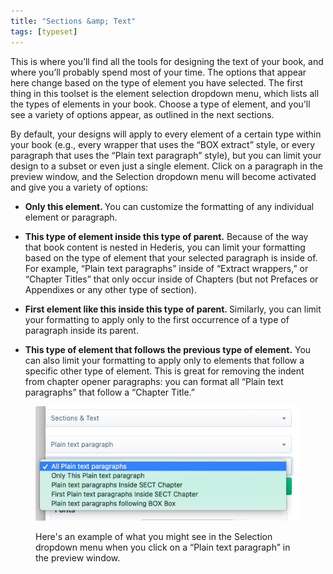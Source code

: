 ```yaml
---
title: "Sections &amp; Text"
tags: [typeset]
---
```

 
<html><body><section data-type="chapter" class="hsecchapter" data-hederis-type="hsecchapter" id="typeset-text-design" data-pi-attrs="id: typeset-text-design; data-tags: typeset;" role="doc-chapter" data-tags="typeset" data-author-name=" " data-book-title=" " title="Sections &amp; Text"><p class="hblkp" data-hederis-type="hblkp" id="pEWoFk8eB">This is where you&#8217;ll find all the tools for designing the text of your book, and where you&#8217;ll probably spend most of your time. The options that appear here change based on the type of element you have selected. The first thing in this toolset is the element selection dropdown menu, which lists all the types of elements in your book. Choose a type of element, and you&#8217;ll see a variety of options appear, as outlined in the next sections.</p><p class="hblkp" data-hederis-type="hblkp" id="pHKV3QNrE">By default, your designs will apply to every element of a certain type within your book (e.g., every wrapper that uses the &#8220;BOX extract&#8221; style, or every paragraph that uses the &#8220;Plain text paragraph&#8221; style), but you can limit your design to a subset or even just a single element. Click on a paragraph in the preview window, and the Selection dropdown menu will become activated and give you a variety of options:</p><ul class="hwprbulletlist" data-hederis-type="hwprbulletlist" id="pN41zUjHq"><li class="hblkuli" data-hederis-type="hblkuli" id="liZU7MBLrT"><p class="hblkuli" data-hederis-type="hblklip" id="pATvZrC7Z"><strong data-hederis-type="hspanstrong" id="py6CVVHcx">Only this element. </strong>You can customize the formatting of any individual element or paragraph.</p></li><li class="hblkuli" data-hederis-type="hblkuli" id="lic08WfhJE"><p class="hblkuli" data-hederis-type="hblklip" id="p9tRx343L"><strong class="hspanstrong" data-hederis-type="hspanstrong" id="pO3BJSmbd">This type of element inside this type of parent.</strong> Because of the way that book content is nested in Hederis, you can limit your formatting based on the type of element that your selected paragraph is inside of. For example, &#8220;Plain text paragraphs&#8221; inside of &#8220;Extract wrappers,&#8221; or &#8220;Chapter Titles&#8221; that only occur inside of Chapters (but not Prefaces or Appendixes or any other type of section).</p></li><li class="hblkuli" data-hederis-type="hblkuli" id="lige67RiI9"><p class="hblkuli" data-hederis-type="hblklip" id="p3Ic2imjt"><strong class="hspanstrong" data-hederis-type="hspanstrong" id="pOdO5kOt8">First element like this inside this type of parent. </strong>Similarly, you can limit your formatting to apply only to the first occurrence of a type of paragraph inside its parent.</p></li><li class="hblkuli" data-hederis-type="hblkuli" id="liRFStbkGN"><p class="hblkuli" data-hederis-type="hblklip" id="pw9FW2PgV"><strong class="hspanstrong" data-hederis-type="hspanstrong" id="p8ycvB8WG">This type of element that follows the previous type of element.</strong> You can also limit your formatting to apply only to elements that follow a specific other type of element. This is great for removing the indent from chapter opener paragraphs: you can format all &#8220;Plain text paragraphs&#8221; that follow a &#8220;Chapter Title.&#8221;</p></li></ul><figure class="hwprfig" data-hederis-type="hwprfig" id="psv7eDn2x"><img data-hederis-type="hblkimg" class="hblkimg" id="pXAoHJAv2" src="/images/subselectors.png" data-img-src="/images/subselectors.png"/><p class="hblkcaption" data-hederis-type="hblkcaption" id="pAfySaWuw">Here's an example of what you might see in the Selection dropdown menu when you click on a &#8220;Plain text paragraph&#8221; in the preview window.</p></figure></section></body></html>

